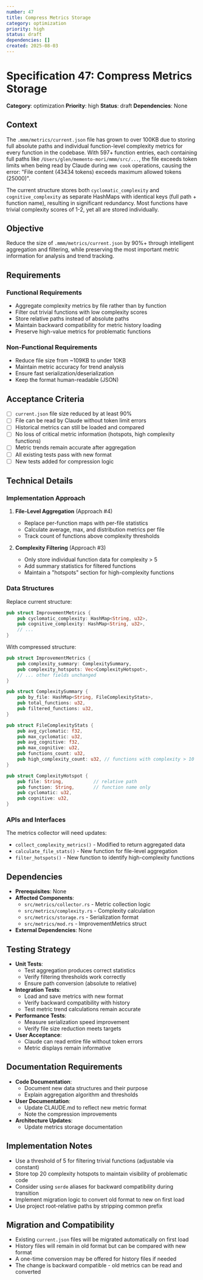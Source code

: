 ```yaml
---
number: 47
title: Compress Metrics Storage
category: optimization
priority: high
status: draft
dependencies: []
created: 2025-08-03
---
```


# Specification 47: Compress Metrics Storage

**Category**: optimization
**Priority**: high
**Status**: draft
**Dependencies**: None

## Context

The `.mmm/metrics/current.json` file has grown to over 100KB due to storing full absolute paths and individual function-level complexity metrics for every function in the codebase. With 597+ function entries, each containing full paths like `/Users/glen/memento-mori/mmm/src/...`, the file exceeds token limits when being read by Claude during `mmm cook` operations, causing the error: "File content (43434 tokens) exceeds maximum allowed tokens (25000)".

The current structure stores both `cyclomatic_complexity` and `cognitive_complexity` as separate HashMaps with identical keys (full path + function name), resulting in significant redundancy. Most functions have trivial complexity scores of 1-2, yet all are stored individually.

## Objective

Reduce the size of `.mmm/metrics/current.json` by 90%+ through intelligent aggregation and filtering, while preserving the most important metric information for analysis and trend tracking.

## Requirements

### Functional Requirements
- Aggregate complexity metrics by file rather than by function
- Filter out trivial functions with low complexity scores
- Store relative paths instead of absolute paths
- Maintain backward compatibility for metric history loading
- Preserve high-value metrics for problematic functions

### Non-Functional Requirements
- Reduce file size from ~109KB to under 10KB
- Maintain metric accuracy for trend analysis
- Ensure fast serialization/deserialization
- Keep the format human-readable (JSON)

## Acceptance Criteria

- [ ] `current.json` file size reduced by at least 90%
- [ ] File can be read by Claude without token limit errors
- [ ] Historical metrics can still be loaded and compared
- [ ] No loss of critical metric information (hotspots, high complexity functions)
- [ ] Metric trends remain accurate after aggregation
- [ ] All existing tests pass with new format
- [ ] New tests added for compression logic

## Technical Details

### Implementation Approach

1. **File-Level Aggregation** (Approach #4)
   - Replace per-function maps with per-file statistics
   - Calculate average, max, and distribution metrics per file
   - Track count of functions above complexity thresholds

2. **Complexity Filtering** (Approach #3)
   - Only store individual function data for complexity > 5
   - Add summary statistics for filtered functions
   - Maintain a "hotspots" section for high-complexity functions

### Data Structures

Replace current structure:
```rust
pub struct ImprovementMetrics {
    pub cyclomatic_complexity: HashMap<String, u32>,
    pub cognitive_complexity: HashMap<String, u32>,
    // ...
}
```

With compressed structure:
```rust
pub struct ImprovementMetrics {
    pub complexity_summary: ComplexitySummary,
    pub complexity_hotspots: Vec<ComplexityHotspot>,
    // ... other fields unchanged
}

pub struct ComplexitySummary {
    pub by_file: HashMap<String, FileComplexityStats>,
    pub total_functions: u32,
    pub filtered_functions: u32,
}

pub struct FileComplexityStats {
    pub avg_cyclomatic: f32,
    pub max_cyclomatic: u32,
    pub avg_cognitive: f32,
    pub max_cognitive: u32,
    pub functions_count: u32,
    pub high_complexity_count: u32, // functions with complexity > 10
}

pub struct ComplexityHotspot {
    pub file: String,           // relative path
    pub function: String,       // function name only
    pub cyclomatic: u32,
    pub cognitive: u32,
}
```

### APIs and Interfaces

The metrics collector will need updates:
- `collect_complexity_metrics()` - Modified to return aggregated data
- `calculate_file_stats()` - New function for file-level aggregation
- `filter_hotspots()` - New function to identify high-complexity functions

## Dependencies

- **Prerequisites**: None
- **Affected Components**: 
  - `src/metrics/collector.rs` - Metric collection logic
  - `src/metrics/complexity.rs` - Complexity calculation
  - `src/metrics/storage.rs` - Serialization format
  - `src/metrics/mod.rs` - ImprovementMetrics struct
- **External Dependencies**: None

## Testing Strategy

- **Unit Tests**: 
  - Test aggregation produces correct statistics
  - Verify filtering thresholds work correctly
  - Ensure path conversion (absolute to relative)
- **Integration Tests**: 
  - Load and save metrics with new format
  - Verify backward compatibility with history
  - Test metric trend calculations remain accurate
- **Performance Tests**: 
  - Measure serialization speed improvement
  - Verify file size reduction meets targets
- **User Acceptance**: 
  - Claude can read entire file without token errors
  - Metric displays remain informative

## Documentation Requirements

- **Code Documentation**: 
  - Document new data structures and their purpose
  - Explain aggregation algorithm and thresholds
- **User Documentation**: 
  - Update CLAUDE.md to reflect new metric format
  - Note the compression improvements
- **Architecture Updates**: 
  - Update metrics storage documentation

## Implementation Notes

- Use a threshold of 5 for filtering trivial functions (adjustable via constant)
- Store top 20 complexity hotspots to maintain visibility of problematic code
- Consider using `serde` aliases for backward compatibility during transition
- Implement migration logic to convert old format to new on first load
- Use project root-relative paths by stripping common prefix

## Migration and Compatibility

- Existing `current.json` files will be migrated automatically on first load
- History files will remain in old format but can be compared with new format
- A one-time conversion may be offered for history files if needed
- The change is backward compatible - old metrics can be read and converted